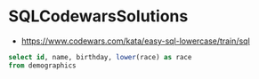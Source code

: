 # SQLCodewarsSolutions

* https://www.codewars.com/kata/easy-sql-lowercase/train/sql

```sql
select id, name, birthday, lower(race) as race
from demographics
```